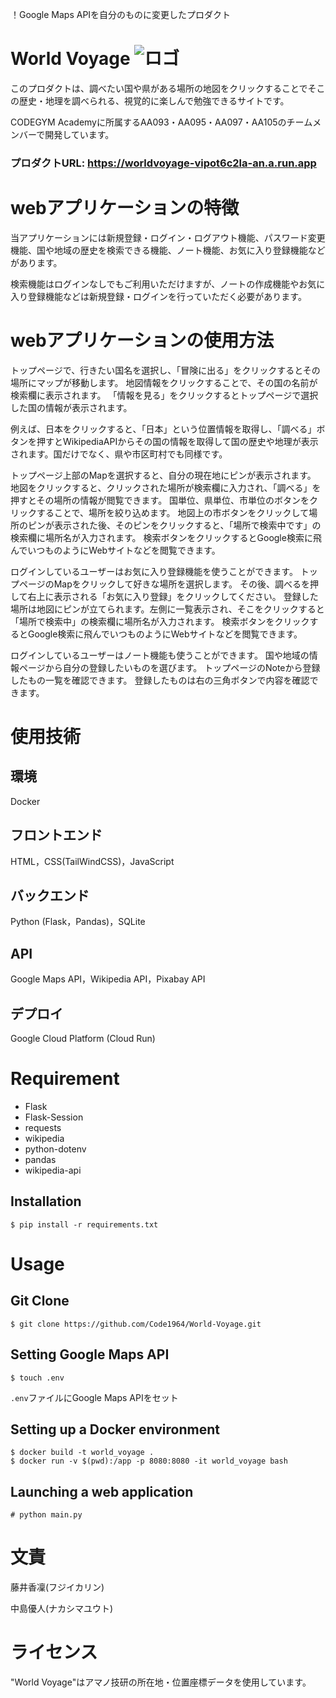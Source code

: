 ！Google Maps APIを自分のものに変更したプロダクト

# World Voyage ![ロゴ](/static/favicon.ico)
このプロダクトは、調べたい国や県がある場所の地図をクリックすることでそこの歴史・地理を調べられる、視覚的に楽しんで勉強できるサイトです。

CODEGYM Academyに所属するAA093・AA095・AA097・AA105のチームメンバーで開発しています。

### プロダクトURL: https://worldvoyage-vipot6c2la-an.a.run.app

# webアプリケーションの特徴
当アプリケーションには新規登録・ログイン・ログアウト機能、パスワード変更機能、国や地域の歴史を検索できる機能、ノート機能、お気に入り登録機能などがあります。

検索機能はログインなしでもご利用いただけますが、ノートの作成機能やお気に入り登録機能などは新規登録・ログインを行っていただく必要があります。

# webアプリケーションの使用方法
トップページで、行きたい国名を選択し、「冒険に出る」をクリックするとその場所にマップが移動します。
地図情報をクリックすることで、その国の名前が検索欄に表示されます。
「情報を見る」をクリックするとトップページで選択した国の情報が表示されます。

例えば、日本をクリックすると、「日本」という位置情報を取得し、「調べる」ボタンを押すとWikipediaAPIからその国の情報を取得して国の歴史や地理が表示されます。国だけでなく、県や市区町村でも同様です。

トップページ上部のMapを選択すると、自分の現在地にピンが表示されます。
地図をクリックすると、クリックされた場所が検索欄に入力され、「調べる」を押すとその場所の情報が閲覧できます。
国単位、県単位、市単位のボタンをクリックすることで、場所を絞り込めます。
地図上の市ボタンをクリックして場所のピンが表示された後、そのピンをクリックすると、「場所で検索中です」の検索欄に場所名が入力されます。
検索ボタンをクリックするとGoogle検索に飛んでいつものようにWebサイトなどを閲覧できます。

ログインしているユーザーはお気に入り登録機能を使うことができます。
トップページのMapをクリックして好きな場所を選択します。
その後、調べるを押して右上に表示される「お気に入り登録」をクリックしてください。
登録した場所は地図にピンが立てられます。左側に一覧表示され、そこをクリックすると「場所で検索中」の検索欄に場所名が入力されます。
検索ボタンをクリックするとGoogle検索に飛んでいつものようにWebサイトなどを閲覧できます。

ログインしているユーザーはノート機能も使うことができます。
国や地域の情報ページから自分の登録したいものを選びます。
トップページのNoteから登録したもの一覧を確認できます。
登録したものは右の三角ボタンで内容を確認できます。

# 使用技術

## 環境

Docker

## フロントエンド
HTML，CSS(TailWindCSS)，JavaScript

## バックエンド
Python (Flask，Pandas)，SQLite

## API
Google Maps API，Wikipedia API，Pixabay API

## デプロイ
Google Cloud Platform (Cloud Run)

# Requirement
- Flask
- Flask-Session
- requests
- wikipedia
- python-dotenv
- pandas
- wikipedia-api

##  Installation
```
$ pip install -r requirements.txt
```

# Usage
## Git Clone
```
$ git clone https://github.com/Code1964/World-Voyage.git
```

## Setting Google Maps API

```
$ touch .env
```

`.env`ファイルにGoogle Maps APIをセット

## Setting up a Docker environment

```
$ docker build -t world_voyage .
$ docker run -v $(pwd):/app -p 8080:8080 -it world_voyage bash
```

## Launching a web application

```
# python main.py
```

# 文責
藤井香凜(フジイカリン)

中島優人(ナカシマユウト)

# ライセンス
"World Voyage"はアマノ技研の所在地・位置座標データを使用しています。
